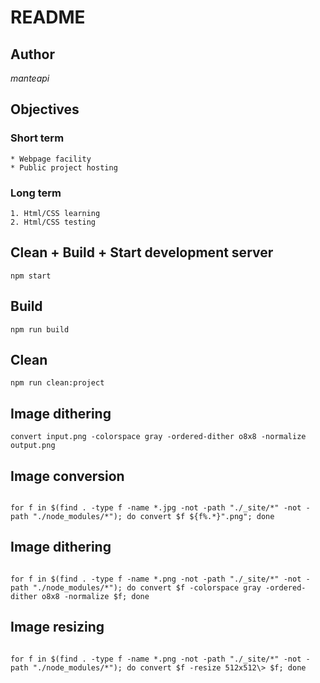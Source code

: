 README
======

Author
----------
*manteapi*

Objectives
----------

### Short term
    * Webpage facility
    * Public project hosting

### Long term

    1. Html/CSS learning
    2. Html/CSS testing

Clean + Build + Start development server
----------------------------------------

<pre><code>npm start</code></pre>

Build
-----

<pre><code>npm run build</code></pre>

Clean
-----

<pre><code>npm run clean:project</code></pre>

Image dithering
---------------

<pre><code>convert input.png -colorspace gray -ordered-dither o8x8 -normalize output.png</code></pre>

Image conversion
----------------

<pre><code>
for f in $(find . -type f -name *.jpg -not -path "./_site/*" -not -path "./node_modules/*"); do convert $f ${f%.*}".png"; done
</code></pre>

Image dithering
---------------

<pre><code>
for f in $(find . -type f -name *.png -not -path "./_site/*" -not -path "./node_modules/*"); do convert $f -colorspace gray -ordered-dither o8x8 -normalize $f; done
</code></pre>


Image resizing
--------------

<pre><code>
for f in $(find . -type f -name *.png -not -path "./_site/*" -not -path "./node_modules/*"); do convert $f -resize 512x512\> $f; done
</code></pre>
